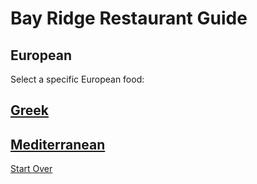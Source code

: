 # Bay Ridge Restaurant Guide
## European
Select a specific European food:
## [Greek](greek.md)
## [Mediterranean](mediterranean.md)
[Start Over](../home.md)
